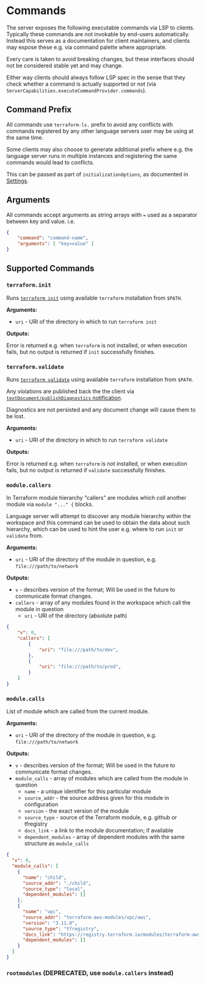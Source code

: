 # Commands

The server exposes the following executable commands via LSP to clients.
Typically these commands are not invokable by end-users automatically.
Instead this serves as a documentation for client maintainers,
and clients may expose these e.g. via command palette where appropriate.

Every care is taken to avoid breaking changes, but these interfaces
should not be considered stable yet and may change.

Either way clients should always follow LSP spec in the sense
that they check whether a command is actually supported or not
(via `ServerCapabilities.executeCommandProvider.commands`).

## Command Prefix

All commands use `terraform-ls.` prefix to avoid any conflicts
with commands registered by any other language servers user
may be using at the same time.

Some clients may also choose to generate additional prefix
where e.g. the language server runs in multiple instances
and registering the same commands would lead to conflicts.

This can be passed as part of `initializationOptions`,
as documented in [Settings](./SETTINGS.md#commandprefix).

## Arguments

All commands accept arguments as string arrays with `=` used
as a separator between key and value. i.e.

```json
{
	"command": "command-name",
	"arguments": [ "key=value" ]
}
```

## Supported Commands

### `terraform.init`

Runs [`terraform init`](https://www.terraform.io/docs/cli/commands/init.html) using available `terraform` installation from `$PATH`.

**Arguments:**

 - `uri` - URI of the directory in which to run `terraform init`

**Outputs:**

Error is returned e.g. when `terraform` is not installed, or when execution fails,
but no output is returned if `init` successfully finishes.

### `terraform.validate`

Runs [`terraform validate`](https://www.terraform.io/docs/cli/commands/validate.html) using available `terraform` installation from `$PATH`.

Any violations are published back the the client via [`textDocument/publishDiagnostics` notification](https://microsoft.github.io/language-server-protocol/specifications/specification-current/#textDocument_publishDiagnostics).

Diagnostics are not persisted and any document change will cause them to be lost.

**Arguments:**

 - `uri` - URI of the directory in which to run `terraform validate`

**Outputs:**

Error is returned e.g. when `terraform` is not installed, or when execution fails,
but no output is returned if `validate` successfully finishes.

### `module.callers`

In Terraform module hierarchy "callers" are modules which _call_ another module
via `module "..." {` blocks.

Language server will attempt to discover any module hierarchy within the workspace
and this command can be used to obtain the data about such hierarchy, which
can be used to hint the user e.g. where to run `init` or `validate` from.

**Arguments:**

 - `uri` - URI of the directory of the module in question, e.g. `file:///path/to/network`

**Outputs:**

 - `v` - describes version of the format; Will be used in the future to communicate format changes.
 - `callers` - array of any modules found in the workspace which call the module in question
   - `uri` - URI of the directory (absolute path)

```json
{
	"v": 0,
	"callers": [
		{
			"uri": "file:///path/to/dev",
		},
		{
			"uri": "file:///path/to/prod",
		}
	]
}
```

### `module.calls`

List of module which are called from the current module.

**Arguments:**

 - `uri` - URI of the directory of the module in question, e.g. `file:///path/to/network`

**Outputs:**

 - `v` - describes version of the format; Will be used in the future to communicate format changes.
 - `module_calls` - array of modules which are called from the module in question
   - `name` - a unique identifier for this particular module
   - `source_addr` - the source address given for this module in configuration
   - `version` - the exact version of the module
   - `source_type` - source of the Terraform module, e.g. github or tfregistry
   - `docs_link` - a link to the module documentation; if available
   - `dependent_modules` - array of dependent modules with the same structure as `module_calls`

```json
{
  "v": 0,
  "module_calls": [
    {
      "name": "child",
      "source_addr": "./child",
      "source_type": "local",
      "dependent_modules": []
    },
    {
      "name": "vpc",
      "source_addr": "terraform-aws-modules/vpc/aws",
      "version": "3.11.0",
      "source_type": "tfregistry",
      "docs_link": "https://registry.terraform.io/modules/terraform-aws-modules/vpc/aws/3.11.0",
      "dependent_modules": []
    }
  ]
}
```

### `rootmodules` (DEPRECATED, use `module.callers` instead)
